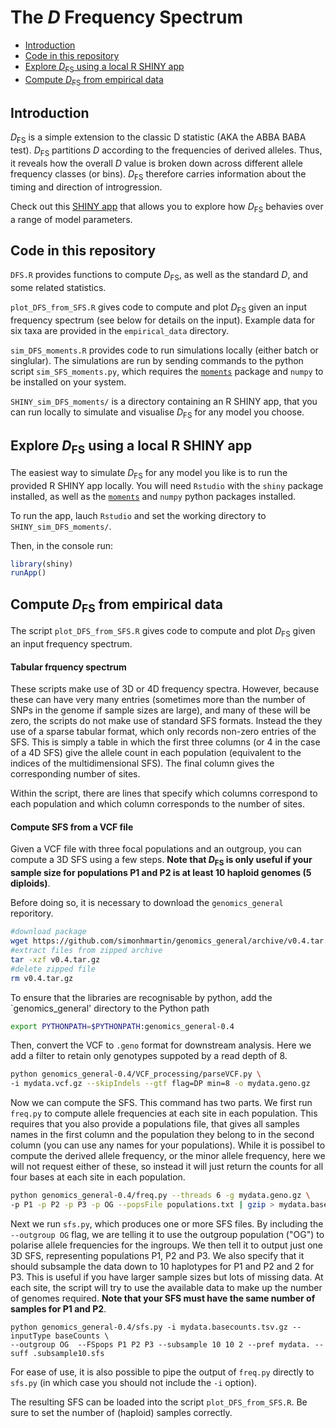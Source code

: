 # The *D* Frequency Spectrum

* [Introduction](#Introduction)
* [Code in this repository](#Code-in-this-repository)
* [Explore *D*<sub>FS</sub> using a local R SHINY app](#Explore-DFS-using-a-local-R-SHINY-app)
* [Compute *D*<sub>FS</sub> from empirical data](#Compute-DFS-from-empirical-data)

## Introduction

*D*<sub>FS</sub> is a simple extension to the classic D statistic (AKA the ABBA BABA test). *D*<sub>FS</sub> partitions *D* according to the frequencies of derived alleles. Thus, it reveals how the overall *D* value is broken down across different allele frequency classes (or bins). *D*<sub>FS</sub> therefore carries information about the timing and direction of introgression.

Check out this [SHINY app](https://shmartin.shinyapps.io/shiny_plot_dfs_moments/) that allows you to explore how *D*<sub>FS</sub> behavies over a range of model parameters.

## Code in this repository

`DFS.R` provides functions to compute *D*<sub>FS</sub>, as well as the standard *D*, and some related statistics.

`plot_DFS_from_SFS.R` gives code to compute and plot *D*<sub>FS</sub> given an input frequency spectrum (see below for details on the input). Example data for six taxa are provided in the `empirical_data` directory.

`sim_DFS_moments.R` provides code to run simulations locally (either batch or singlular). The simulations are run by sending commands to the python script `sim_SFS_moments.py`, which requires the [`moments`](https://bitbucket.org/simongravel/moments/src/master/) package and `numpy` to be installed on your system.

`SHINY_sim_DFS_moments/` is a directory containing an R SHINY app, that you can run locally to simulate and visualise *D*<sub>FS</sub> for any model you choose.

## Explore *D*<sub>FS</sub> using a local R SHINY app

The easiest way to simulate *D*<sub>FS</sub> for any model you like is to run the provided R SHINY app locally. You will need `Rstudio` with the `shiny` package installed, as well as the [`moments`](https://bitbucket.org/simongravel/moments/src/master/) and `numpy` python packages installed.

To run the app, lauch `Rstudio` and set the working directory to `SHINY_sim_DFS_moments/`.

Then, in the console run:

```R
library(shiny)
runApp()
```


## Compute *D*<sub>FS</sub> from empirical data

The script `plot_DFS_from_SFS.R` gives code to compute and plot *D*<sub>FS</sub> given an input frequency spectrum.

#### Tabular frquency spectrum

These scripts make use of 3D or 4D frequency spectra. However, because these can have very many entries (sometimes more than the number of SNPs in the genome if sample sizes are large), and many of these will be zero, the scripts do not make use of standard SFS formats. Instead the they use of a sparse tabular format, which only records non-zero entries of the SFS. This is simply a table in which the first three columns (or 4 in the case of a 4D SFS) give the allele count in each population (equivalent to the indices of the multidimensional SFS). The final column gives the corresponding number of sites.

Within the script, there are lines that specify which columns correspond to each population and which column corresponds to the number of sites.

#### Compute SFS from a VCF file

Given a VCF file with three focal populations and an outgroup, you can compute a 3D SFS using a few steps. **Note that *D*<sub>FS</sub> is only useful if your sample size for populations P1 and P2 is at least 10 haploid genomes (5 diploids)**.

Before doing so, it is necessary to download the `genomics_general` reporitory.

```bash
#download package
wget https://github.com/simonhmartin/genomics_general/archive/v0.4.tar.gz
#extract files from zipped archive
tar -xzf v0.4.tar.gz
#delete zipped file
rm v0.4.tar.gz
```
To ensure that the libraries are recognisable by python, add the `genomics_general' directory to the Python path

```bash
export PYTHONPATH=$PYTHONPATH:genomics_general-0.4
```

Then, convert the VCF to `.geno` format for downstream analysis. Here we add a filter to retain only genotypes suppoted by a read depth of 8.

```bash
python genomics_general-0.4/VCF_processing/parseVCF.py \
-i mydata.vcf.gz --skipIndels --gtf flag=DP min=8 -o mydata.geno.gz
```

Now we can compute the SFS. This command has two parts. We first run `freq.py` to compute allele frequencies at each site in each population. This requires that you also provide a populations file, that gives all samples names in the first column and the population they belong to in the second column (you can use any names for your populations). While it is possibel to compute the derived allele frequency, or the minor allele frequency, here we will not request either of these, so instead it will just return the counts for all four bases at each site in each population.


``` bash
python genomics_general-0.4/freq.py --threads 6 -g mydata.geno.gz \
-p P1 -p P2 -p P3 -p OG --popsFile populations.txt | gzip > mydata.basecounts.tsv.gz
```

Next we run `sfs.py`, which produces one or more SFS files. By including the `--outgroup OG` flag, we are telling it to use the outgroup population ("OG") to polarise allele frequencies for the ingroups. We then tell it to output just one 3D SFS, representing populations P1, P2 and P3. We also specify that it should subsample the data down to 10 haplotypes for P1 and P2 and 2 for P3. This is useful if you have larger sample sizes but lots of missing data. At each site, the script will try to use the available data to make up the number of genomes required. **Note that your SFS must have the same number of samples for P1 and P2**.

```
python genomics_general-0.4/sfs.py -i mydata.basecounts.tsv.gz --inputType baseCounts \
--outgroup OG  --FSpops P1 P2 P3 --subsample 10 10 2 --pref mydata. --suff .subsample10.sfs
```

For ease of use, it is also possible to pipe the output of `freq.py` directly to `sfs.py` (in which case you should not include the `-i` option).

The resulting SFS can be loaded into the script `plot_DFS_from_SFS.R`. Be sure to set the number of (haploid) samples correctly.

